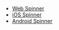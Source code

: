 - [Web Spinner](#/controls/web/spinner)
- [iOS Spinner](#/controls/ios/spinner)
- [Android Spinner](#/controls/android/spinner)
